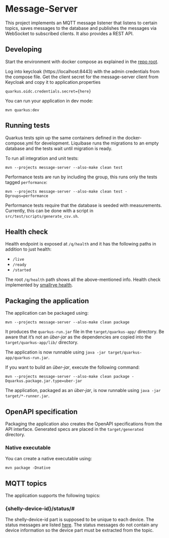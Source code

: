 # Message-Server

This project implements an MQTT message listener that listens to certain topics, saves messages to the database and publishes the messages
via WebSocket to subscribed clients. It also provides a REST API.

## Developing

Start the environment with docker compose as explained in the [repo root](../README.md).

Log into keycloak (https://localhost:8443) with the admin credentials from the compose file.
Get the client secret for the message-server client from Keycloak and copy it to application.properties
```properties
quarkus.oidc.credentials.secret={here}
```

You can run your application in dev mode:

```shell
mvn quarkus:dev
```

## Running tests

Quarkus tests spin up the same containers defined in the docker-compose.yml for development. Liquibase runs the migrations to an empty database and the tests wait until migration is ready.

To run all integration and unit tests:
```shell
mvn --projects message-server --also-make clean test
```

Performance tests are run by including the group, this runs only the tests tagged `performance`:
```shell
mvn --projects message-server --also-make clean test -Dgroups=performance
```

Performance tests require that the database is seeded with measurements. Currently, this can be done with a script
in `src/test/scripts/generate_csv.sh`.

## Health check

Health endpoint is exposed at `/q/health` and it has the following paths in addition to just health:

- `/live`
- `/ready`
- `/started`

The root `/q/health` path shows all the above-mentioned info. Health check implemented
by [smallrye health](https://quarkus.io/guides/smallrye-health).

## Packaging the application

The application can be packaged using:

```shell
mvn --projects message-server --also-make clean package
```

It produces the `quarkus-run.jar` file in the `target/quarkus-app/` directory.
Be aware that it’s not an _über-jar_ as the dependencies are copied into the `target/quarkus-app/lib/` directory.

The application is now runnable using `java -jar target/quarkus-app/quarkus-run.jar`.

If you want to build an _über-jar_, execute the following command:

```shell
mvn --projects message-server --also-make clean package -Dquarkus.package.jar.type=uber-jar
```

The application, packaged as an _über-jar_, is now runnable using `java -jar target/*-runner.jar`.

## OpenAPI specification

Packaging the application also creates the OpenAPI specifications from the API interface. Generated specs are
placed in the `target/generated` directory.

### Native executable

You can create a native executable using:

```shell
mvn package -Dnative
```

## MQTT topics

The application supports the following topics:

### {shelly-device-id}/status/#

The shelly-device-id part is supposed to be unique to each device. The status messages are listed [here](./messages.md). The status messages
do not contain any device information so the device part must be extracted from the topic.